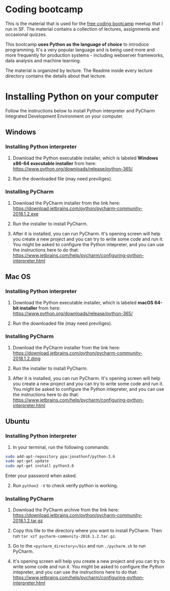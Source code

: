 # Coding bootcamp

This is the material that is used for the [free coding bootcamp](https://www.meetup.com/SF-Free-Coding-Bootcamp/) meetup that I run in SF. The material contains a collection of lectures, assignments and occasional quizzes.

This bootcamp **uses Python as the language of choice** to introduce programming. It's a very popular language and is being used more and more frequently for production systems - including webserver frameworks, data analysis and machine learning.

The material is organized by lecture. The Readme inside every lecture directory contains the details about that lecture.

# Installing Python on your computer

Follow the instructions below to install Python interpreter and PyCharm Integrated Development Environment on your computer.

## Windows
### Installing Python interpreter

1. Download the Python executable installer, which is labeled **Windows x86-64 executable installer** from here: https://www.python.org/downloads/release/python-365/

2. Run the downloaded file (may need previliges).

### Installing PyCharm

1. Download the PyCharm installer from the link here: https://download.jetbrains.com/python/pycharm-community-2018.1.2.exe

2. Run the installer to install PyCharm.

3. After it is installed, you can run PyCharm. It's opening screen will help you create a new project and you can try to write some code and run it. You might be asked to configure the Python intepreter, and you can use the instructions here to do that: https://www.jetbrains.com/help/pycharm/configuring-python-interpreter.html

## Mac OS

### Installing Python interpreter

1. Download the Python executable installer, which is labeled **macOS 64-bit installer** from here: https://www.python.org/downloads/release/python-365/

2. Run the downloaded file (may need previliges).

### Installing PyCharm

1. Download the PyCharm installer from the link here: https://download.jetbrains.com/python/pycharm-community-2018.1.2.dmg

2. Run the installer to install PyCharm.

3. After it is installed, you can run PyCharm. It's opening screen will help you create a new project and you can try to write some code and run it. You might be asked to configure the Python intepreter, and you can use the instructions here to do that: https://www.jetbrains.com/help/pycharm/configuring-python-interpreter.html

## Ubuntu

### Installing Python interpreter

1. In your terminal, run the following commands:
```bash
sudo add-apt-repository ppa:jonathonf/python-3.6
sudo apt-get update
sudo apt-get install python3.6
```
Enter your password when asked.

2. Run `python3 -V` to check verify python is working.

### Installing PyCharm

1. Download the PyCharm archive from the link here: https://download.jetbrains.com/python/pycharm-community-2018.1.2.tar.gz

2. Copy this file to the directory where you want to install PyCharm. Then run `tar xzf pycharm-community-2018.1.2.tar.gz`.

3. Go to the `<pycharm_directory>/bin` and run `./pycharm.sh` to run PyCharm.

4. It's opening screen will help you create a new project and you can try to write some code and run it. You might be asked to configure the Python intepreter, and you can use the instructions here to do that: https://www.jetbrains.com/help/pycharm/configuring-python-interpreter.html
